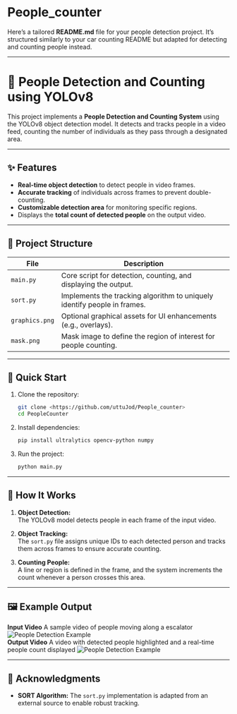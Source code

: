 # People_counter
Here’s a tailored **README.md** file for your people detection project. It’s structured similarly to your car counting README but adapted for detecting and counting people instead.

---

# 🧍 People Detection and Counting using YOLOv8

This project implements a **People Detection and Counting System** using the YOLOv8 object detection model. It detects and tracks people in a video feed, counting the number of individuals as they pass through a designated area.

---

## ✨ Features

- **Real-time object detection** to detect people in video frames.
- **Accurate tracking** of individuals across frames to prevent double-counting.
- **Customizable detection area** for monitoring specific regions.
- Displays the **total count of detected people** on the output video.

---

## 📂 Project Structure

| File        | Description                                                              |
|-------------|--------------------------------------------------------------------------|
| `main.py`   | Core script for detection, counting, and displaying the output.          |
| `sort.py`   | Implements the tracking algorithm to uniquely identify people in frames. |
| `graphics.png` | Optional graphical assets for UI enhancements (e.g., overlays).        |
| `mask.png`  | Mask image to define the region of interest for people counting.         |

---

## 🚀 Quick Start

1. Clone the repository:
   ```bash
   git clone <https://github.com/uttuJod/People_counter>
   cd PeopleCounter
   ```

2. Install dependencies:
   ```bash
   pip install ultralytics opencv-python numpy
   ```

3. Run the project:
   ```bash
   python main.py
   ```

---

## 🎥 How It Works

1. **Object Detection:**  
   The YOLOv8 model detects people in each frame of the input video.

2. **Object Tracking:**  
   The `sort.py` file assigns unique IDs to each detected person and tracks them across frames to ensure accurate counting.

3. **Counting People:**  
   A line or region is defined in the frame, and the system increments the count whenever a person crosses this area.

---

## 🖼️ Example Output
**Input Video**
 A sample video of people moving along a escalator
![People Detection Example](people.gif)  
**Output Video**
A video with detected people highlighted and a real-time people count displayed
![People Detection Example](demo.gif)


---

## 🙏 Acknowledgments

- **SORT Algorithm:** The `sort.py` implementation is adapted from an external source to enable robust tracking.
